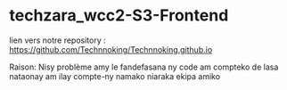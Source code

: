 # techzara_wcc2-S3-Frontend
lien vers notre repository : https://github.com/Technnoking/Technnoking.github.io

Raison: Nisy problème amy le fandefasana ny code am compteko de lasa nataonay am ilay compte-ny namako niaraka ekipa amiko
